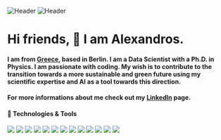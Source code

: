 ![Header](https://static.vecteezy.com/system/resources/previews/002/928/565/large_2x/close-up-businessman-using-his-mobile-phone-or-tablet-outdoor-isolated-on-white-background-free-photo.jpg "Header")
![Header](https://i.gifer.com/J4o.gif "Header")


# Hi friends, 👋 I am Alexandros. 

#### I am from [Greece](https://www.greecehighdefinition.com/blog/2019/2/5/oldest-olive-tree-in-the-world-located-in-crete-its-age-is-estimated-over-3000-years-old), based in Berlin. I am a Data Scientist with a Ph.D. in Physics. I am passionate with coding. My wish is to contribute to the transition towards a more sustainable and green future using my scientific expertise and AI as a tool towards this direction.

#### For more informations about me check out my [LinkedIn](www.linkedin.com/in/alexandros-samartzis) page.

#### 🔧 Technologies & Tools
![](https://img.shields.io/badge/OS-macOS-informational?style=flat&logo=apple&logoColor=white&color=2bbc8a)
![](https://img.shields.io/badge/Shell-Bash-informational?style=flat&logo=gnu-bash&logoColor=white&color=2bbc8a)
![](https://img.shields.io/badge/Code-Python-informational?style=flat&logo=python&logoColor=white&color=2bbc8a)
![](https://img.shields.io/badge/Code-HTML-informational?style=flat&logo=HTML5&logoColor=white&color=2bbc8a)
![](https://img.shields.io/badge/Code-CSS-informational?style=flat&logo=CSS3&logoColor=white&color=2bbc8a)
![](https://img.shields.io/badge/Tools-PostgreSQL-informational?style=flat&logo=postgresql&logoColor=white&color=2bbc8a)
![](https://img.shields.io/badge/Tools-Docker-informational?style=flat&logo=docker&logoColor=white&color=2bbc8a)
![](https://img.shields.io/badge/Tools-TensorFlow-informational?style=flat&logo=TensorFlow&logoColor=white&color=2bbc8a)
![](https://img.shields.io/badge/Tools-Keras-informational?style=flat&logo=Keras&logoColor=white&color=2bbc8a)
![](https://img.shields.io/badge/Tools-ScikitLearn-informational?style=flat&logo=ScikitLearn&logoColor=white&color=2bbc8a)
![](https://img.shields.io/badge/Tools-Git-informational?style=flat&logo=Git&logoColor=white&color=2bbc8a)
![](https://img.shields.io/badge/Tools-SciPy-informational?style=flat&logo=SciPy&logoColor=white&color=2bbc8a)
![](https://img.shields.io/badge/Tools-Flask-informational?style=flat&logo=Flask&logoColor=white&color=2bbc8a)

<!-- [![Top Langs](https://github-readme-stats.vercel.app/api/top-langs/?username=RosiNantis&layout=compact)](https://github.com/anuraghazra/github-readme-stats) -->



